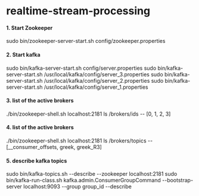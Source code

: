 # realtime-stream-processing

#### 1. Start Zookeeper
sudo bin/zookeeper-server-start.sh config/zookeeper.properties 

#### 2. Start kafka
sudo bin/kafka-server-start.sh config/server.properties
sudo bin/kafka-server-start.sh /usr/local/kafka/config/server_3.properties 
sudo bin/kafka-server-start.sh /usr/local/kafka/config/server_2.properties
sudo bin/kafka-server-start.sh /usr/local/kafka/config/server_1.properties 

#### 3. list of the active brokers 
./bin/zookeeper-shell.sh localhost:2181 ls /brokers/ids
-- [0, 1, 2, 3]

#### 4. list of the active brokers 
./bin/zookeeper-shell.sh localhost:2181 ls /brokers/topics
-- [__consumer_offsets, greek, greek_R3]

#### 5. describe kafka topics
sudo bin/kafka-topics.sh --describe --zookeeper localhost:2181 
sudo bin/kafka-run-class.sh kafka.admin.ConsumerGroupCommand --bootstrap-server localhost:9093 --group group_id --describe
